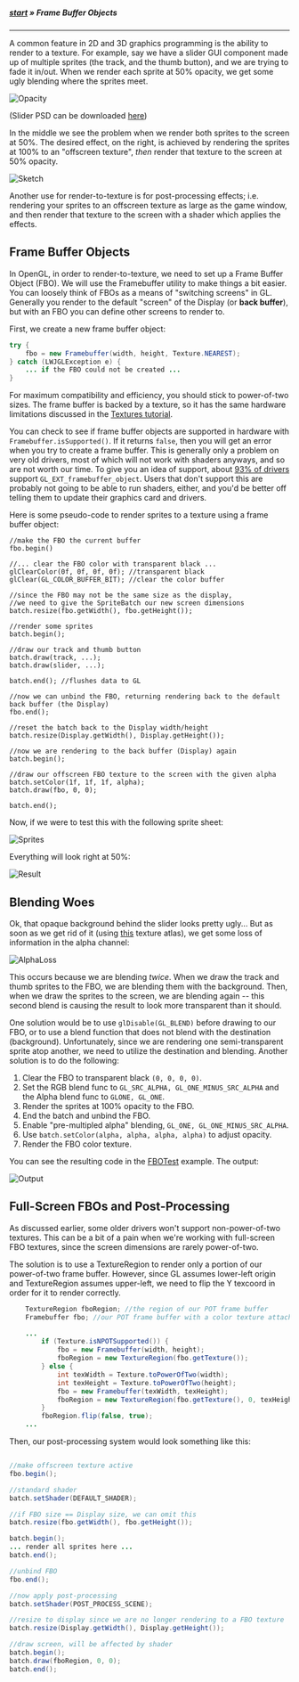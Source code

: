 ##### [start](https://github.com/mattdesl/lwjgl-basics/wiki) » Frame Buffer Objects
***

A common feature in 2D and 3D graphics programming is the ability to render to a texture. For example, say we have a slider GUI component made up of multiple sprites (the track, and the thumb button), and we are trying to fade it in/out. When we render each sprite at 50% opacity, we get some ugly blending where the sprites meet.

![Opacity](http://i.imgur.com/RsM5G.png)

(Slider PSD can be downloaded [here](http://files.pixelsdaily.com/download/id/2950))

In the middle we see the problem when we render both sprites to the screen at 50%. The desired effect, on the right, is achieved by rendering the sprites at 100% to an "offscreen texture", *then* render that texture to the screen at 50% opacity.

![Sketch](http://i.imgur.com/VUHR9.png)

Another use for render-to-texture is for post-processing effects; i.e. rendering your sprites to an offscreen texture as large as the game window, and then render that texture to the screen with a shader which applies the effects.

## Frame Buffer Objects

In OpenGL, in order to render-to-texture, we need to set up a Frame Buffer Object (FBO). We will use the Framebuffer utility to make things a bit easier. You can loosely think of FBOs as a means of "switching screens" in GL. Generally you render to the default "screen" of the Display (or **back buffer**), but with an FBO you can define other screens to render to. 

First, we create a new frame buffer object:
```java
try {
	fbo = new Framebuffer(width, height, Texture.NEAREST);
} catch (LWJGLException e) {
	... if the FBO could not be created ...
}
```

For maximum compatibility and efficiency, you should stick to power-of-two sizes. The frame buffer is backed by a texture, so it has the same hardware limitations discussed in the [Textures tutorial](Textures#wiki-HardwareLimitations).

You can check to see if frame buffer objects are supported in hardware with `Framebuffer.isSupported()`. If it returns `false`, then you will get an error when you try to create a frame buffer. This is generally only a problem on very old drivers, most of which will not work with shaders anyways, and so are not worth our time. To give you an idea of support, about [93% of drivers](http://feedback.wildfiregames.com/report/opengl/) support `GL_EXT_framebuffer_object`. Users that don't support this are probably not going to be able to run shaders, either, and you'd be better off telling them to update their graphics card and drivers.

Here is some pseudo-code to render sprites to a texture using a frame buffer object:

```
//make the FBO the current buffer
fbo.begin()

//... clear the FBO color with transparent black ...
glClearColor(0f, 0f, 0f, 0f); //transparent black
glClear(GL_COLOR_BUFFER_BIT); //clear the color buffer

//since the FBO may not be the same size as the display, 
//we need to give the SpriteBatch our new screen dimensions
batch.resize(fbo.getWidth(), fbo.getHeight());

//render some sprites 
batch.begin();

//draw our track and thumb button
batch.draw(track, ...);
batch.draw(slider, ...);

batch.end(); //flushes data to GL

//now we can unbind the FBO, returning rendering back to the default back buffer (the Display)
fbo.end();

//reset the batch back to the Display width/height
batch.resize(Display.getWidth(), Display.getHeight());

//now we are rendering to the back buffer (Display) again
batch.begin();

//draw our offscreen FBO texture to the screen with the given alpha
batch.setColor(1f, 1f, 1f, alpha);
batch.draw(fbo, 0, 0);

batch.end();
```

Now, if we were to test this with the following sprite sheet:

![Sprites](http://i.imgur.com/bkXso.png)

Everything will look right at 50%:

![Result](http://i.imgur.com/PPPWz.png)

## Blending Woes

Ok, that opaque background behind the slider looks pretty ugly... But as soon as we get rid of it (using [this]() texture atlas), we get some loss of information in the alpha channel:

![AlphaLoss](http://i.imgur.com/rava5.png)

This occurs because we are blending *twice*. When we draw the track and thumb sprites to the FBO, we are blending them with the background. Then, when we draw the sprites to the screen, we are blending again -- this second blend is causing the result to look more transparent than it should.

One solution would be to use `glDisable(GL_BLEND)` before drawing to our FBO, or to use a blend function that does not blend with the destination (background). Unfortunately, since we are rendering one semi-transparent sprite atop another, we need to utilize the destination and blending. Another solution is to do the following:

1. Clear the FBO to transparent black `(0, 0, 0, 0)`.
2. Set the RGB blend func to `GL_SRC_ALPHA, GL_ONE_MINUS_SRC_ALPHA` and the Alpha blend func to `GLONE, GL_ONE`.
3. Render the sprites at 100% opacity to the FBO.
4. End the batch and unbind the FBO.
5. Enable "pre-multipled alpha" blending, `GL_ONE, GL_ONE_MINUS_SRC_ALPHA`.
6. Use `batch.setColor(alpha, alpha, alpha, alpha)` to adjust opacity.
7. Render the FBO color texture.

You can see the resulting code in the [FBOTest](https://github.com/mattdesl/lwjgl-basics/blob/master/test/mdesl/test/FBOTest.java) example. The output:

![Output](http://i.imgur.com/KCi3u.png)

## Full-Screen FBOs and Post-Processing

As discussed earlier, some older drivers won't support non-power-of-two textures. This can be a bit of a pain when we're working with full-screen FBO textures, since the screen dimensions are rarely power-of-two.

The solution is to use a TextureRegion to render only a portion of our power-of-two frame buffer. However, since GL assumes lower-left origin and TextureRegion assumes upper-left, we need to flip the Y texcoord in order for it to render correctly. 

```java
	TextureRegion fboRegion; //the region of our POT frame buffer
	Framebuffer fbo; //our POT frame buffer with a color texture attached

	...
		if (Texture.isNPOTSupported()) {
			fbo = new Framebuffer(width, height);
			fboRegion = new TextureRegion(fbo.getTexture());
		} else {
			int texWidth = Texture.toPowerOfTwo(width);
			int texHeight = Texture.toPowerOfTwo(height);
			fbo = new Framebuffer(texWidth, texHeight);
			fboRegion = new TextureRegion(fbo.getTexture(), 0, texHeight-height, width, height);
		}
		fboRegion.flip(false, true);
	...
```

Then, our post-processing system would look something like this:

```java

//make offscreen texture active
fbo.begin(); 

//standard shader
batch.setShader(DEFAULT_SHADER);

//if FBO size == Display size, we can omit this
batch.resize(fbo.getWidth(), fbo.getHeight());

batch.begin();
... render all sprites here ...
batch.end();

//unbind FBO
fbo.end();

//now apply post-processing
batch.setShader(POST_PROCESS_SCENE);

//resize to display since we are no longer rendering to a FBO texture
batch.resize(Display.getWidth(), Display.getHeight());

//draw screen, will be affected by shader
batch.begin();
batch.draw(fboRegion, 0, 0);
batch.end();
```